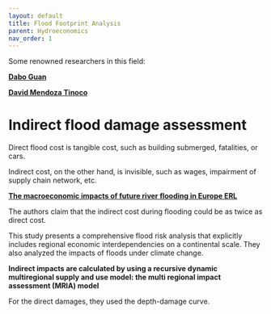 ```yaml
---
layout: default
title: Flood Footprint Analysis
parent: Hydroeconomics
nav_order: 1
---
```


Some renowned researchers in this field:

__[Dabo Guan](https://scholar.google.com.sg/citations?user=tvJSBWUAAAAJ&hl=en&oi=ao)__

__[David Mendoza Tinoco](https://scholar.google.com/citations?user=g49DLJkAAAAJ&hl=es)__


# Indirect flood damage assessment

Direct flood cost is tangible cost, such as building submerged, fatalities, or cars.

Indirect cost, on the other hand, is invisible, such as wages, impairment of supply chain network, etc.

__[The macroeconomic impacts of future river flooding in Europe ERL](https://iopscience.iop.org/article/10.1088/1748-9326/ab3306)__

The authors claim that the indirect cost during flooding could be as twice as direct cost.

This study presents a comprehensive flood risk analysis that explicitly includes regional economic interdependencies on a continental scale. They also analyzed the impacts of floods under climate change.

__Indirect impacts are calculated by using a recursive dynamic multiregional supply and use model: the multi regional impact assessment (MRIA) model__

For the direct damages, they used the depth-damage curve.

<p align="center">
<src img="https://cfn-live-content-bucket-iop-org.s3.amazonaws.com/journals/1748-9326/14/8/084042/revision2/erlab3306f1_hr.jpg?AWSAccessKeyId=AKIAYDKQL6LTV7YY2HIK&Expires=1691095473&Signature=RVbgWxE9yEv%2BZEWRa3qtl7ZIIl4%3D">
</p>
